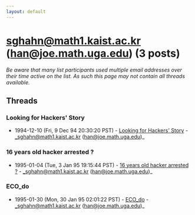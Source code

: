 ```yaml
---
layout: default
---
```


# sghahn@math1.kaist.ac.kr (han@joe.math.uga.edu) (3 posts)

_Be aware that many list participants used multiple email addresses over their time active on the list. As such this page may not contain all threads available._

## Threads

### Looking for Hackers' Story
+ 1994-12-10 (Fri, 9 Dec 94 20:30:20 PST) - [Looking for Hackers' Story](/archive/1994/12/1c92f457b8c683e1fb34c37180fbff845907a241bfb969d0653bb4ca89befd2b) - _sghahn@math1.kaist.ac.kr (han@joe.math.uga.edu)_

### 16 years old hacker arrested ?
+ 1995-01-04 (Tue, 3 Jan 95 19:15:44 PST) - [16 years old hacker arrested ?](/archive/1995/01/90100610683f463878013a414d7b44699289a06a04b91e946424ccfd5bc3531f) - _sghahn@math1.kaist.ac.kr (han@joe.math.uga.edu)_

### ECO_do
+ 1995-01-30 (Mon, 30 Jan 95 02:01:22 PST) - [ECO_do](/archive/1995/01/0f3608e8220f75a0798b5892a2fe31ef9da3fa7888dd93b359fd281cb148dc06) - _sghahn@math1.kaist.ac.kr (han@joe.math.uga.edu)_

